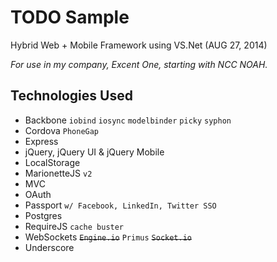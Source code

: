 # TODO Sample

Hybrid Web + Mobile Framework using VS.Net (AUG 27, 2014)

_For use in my company, Excent One, starting with NCC NOAH._

## Technologies Used

- Backbone `iobind` `iosync` `modelbinder` `picky` `syphon`
- Cordova `PhoneGap`
- Express
- jQuery, jQuery UI & jQuery Mobile
- LocalStorage
- MarionetteJS `v2`
- MVC
- OAuth
- Passport `w/ Facebook, LinkedIn, Twitter SSO`
- Postgres
- RequireJS `cache buster`
- WebSockets ~~`Engine.io`~~ `Primus` ~~`Socket.io`~~
- Underscore
